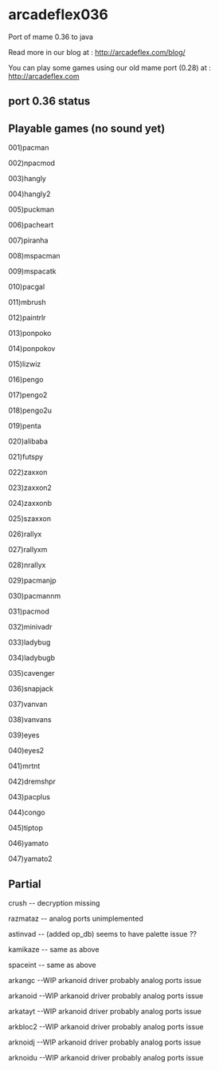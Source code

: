 arcadeflex036
=============

Port of mame 0.36 to java

Read more in our blog at : http://arcadeflex.com/blog/

You can play some games using our old mame port (0.28) at : http://arcadeflex.com



port 0.36 status
----------------

Playable games (no sound yet)
--------------
001)pacman   

002)npacmod 

003)hangly

004)hangly2

005)puckman

006)pacheart

007)piranha

008)mspacman

009)mspacatk

010)pacgal

011)mbrush

012)paintrlr

013)ponpoko

014)ponpokov

015)lizwiz

016)pengo

017)pengo2

018)pengo2u

019)penta

020)alibaba

021)futspy

022)zaxxon 

023)zaxxon2 

024)zaxxonb 

025)szaxxon

026)rallyx  

027)rallyxm

028)nrallyx

029)pacmanjp 

030)pacmannm 

031)pacmod

032)minivadr

033)ladybug 

034)ladybugb

035)cavenger 

036)snapjack

037)vanvan  

038)vanvans

039)eyes

040)eyes2

041)mrtnt

042)dremshpr

043)pacplus

044)congo 

045)tiptop

046)yamato  

047)yamato2




Partial
-------
crush        -- decryption missing


razmataz     -- analog ports unimplemented

astinvad     -- (added op_db) seems to have palette issue ??

kamikaze     -- same as above

spaceint     -- same as above

arkangc    	--WIP arkanoid driver probably analog ports issue

arkanoid	--WIP arkanoid driver probably analog ports issue

arkatayt	--WIP arkanoid driver probably analog ports issue

arkbloc2	--WIP arkanoid driver probably analog ports issue

arknoidj	--WIP arkanoid driver probably analog ports issue

arknoidu 	--WIP arkanoid driver probably analog ports issue


